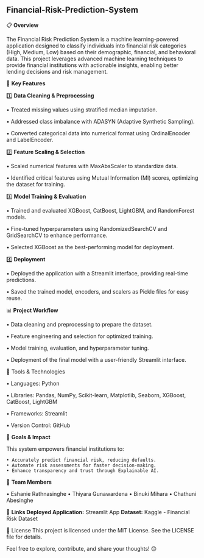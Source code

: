 ## Financial-Risk-Prediction-System

📋 **Overview**

The Financial Risk Prediction System is a machine learning-powered application designed to classify individuals into financial risk categories (High, Medium, Low) based on their demographic, financial, and behavioral data. This project leverages advanced machine learning techniques to provide financial institutions with actionable insights, enabling better lending decisions and risk management.

🚀 **Key Features**

1️⃣ **Data Cleaning & Preprocessing**

• Treated missing values using stratified median imputation.

• Addressed class imbalance with ADASYN (Adaptive Synthetic Sampling).

• Converted categorical data into numerical format using OrdinalEncoder and LabelEncoder.

2️⃣ **Feature Scaling & Selection**

• Scaled numerical features with MaxAbsScaler to standardize data.

• Identified critical features using Mutual Information (MI) scores, optimizing the dataset for training.

3️⃣ **Model Training & Evaluation**

• Trained and evaluated XGBoost, CatBoost, LightGBM, and RandomForest models.

• Fine-tuned hyperparameters using RandomizedSearchCV and GridSearchCV to enhance performance.

• Selected XGBoost as the best-performing model for deployment.

4️⃣ **Deployment**

• Deployed the application with a Streamlit interface, providing real-time predictions.

• Saved the trained model, encoders, and scalers as Pickle files for easy reuse.

📊 **Project Workflow**

• Data cleaning and preprocessing to prepare the dataset.

• Feature engineering and selection for optimized training.

• Model training, evaluation, and hyperparameter tuning.

• Deployment of the final model with a user-friendly Streamlit interface.

🔧 Tools & Technologies

• Languages: Python

• Libraries: Pandas, NumPy, Scikit-learn, Matplotlib, Seaborn, XGBoost, CatBoost, LightGBM

• Frameworks: Streamlit

• Version Control: GitHub

🎯 **Goals & Impact**

This system empowers financial institutions to:

    • Accurately predict financial risk, reducing defaults.
    • Automate risk assessments for faster decision-making.
    • Enhance transparency and trust through Explainable AI.
    
👥 **Team Members** 

• Eshanie Rathnasinghe 
• Thiyara Gunawardena 
• Binuki Mihara 
• Chathuni Abesinghe

📌 **Links Deployed Application:** Streamlit App 
    **Dataset:** Kaggle - Financial Risk Dataset

🔗 License This project is licensed under the MIT License. See the LICENSE file for details.

Feel free to explore, contribute, and share your thoughts! 😊
